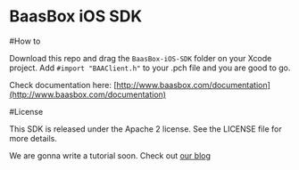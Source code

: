 BaasBox iOS SDK
=======

#How to

Download this repo and drag the `BaasBox-iOS-SDK` folder on your Xcode project. 
Add `#import "BAAClient.h"` to your .pch file and you are good to go.

Check documentation here: [http://www.baasbox.com/documentation](http://www.baasbox.com/documentation)

#License

This SDK is released under the Apache 2 license. See the LICENSE file for more details.

We are gonna write a tutorial soon. Check out [our blog](http://www.baasbox.com/blog/)
